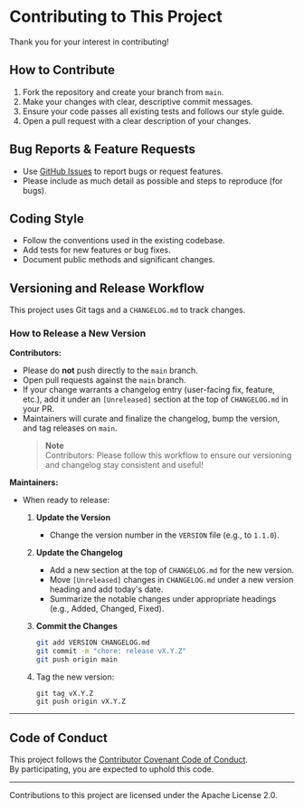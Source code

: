 # Contributing to This Project

Thank you for your interest in contributing!

## How to Contribute

1. Fork the repository and create your branch from `main`.
2. Make your changes with clear, descriptive commit messages.
3. Ensure your code passes all existing tests and follows our style guide.
4. Open a pull request with a clear description of your changes.

## Bug Reports & Feature Requests

- Use [GitHub Issues](https://github.com/ArdentMC/ai-streamliner/issues) to report bugs or request features.
- Please include as much detail as possible and steps to reproduce (for bugs).

## Coding Style

- Follow the conventions used in the existing codebase.
- Add tests for new features or bug fixes.
- Document public methods and significant changes.

## Versioning and Release Workflow

This project uses Git tags and a `CHANGELOG.md` to track changes.

### How to Release a New Version

**Contributors:**  
- Please do **not** push directly to the `main` branch.
- Open pull requests against the `main` branch.
- If your change warrants a changelog entry (user-facing fix, feature, etc.), add it under an `[Unreleased]` section at the top of `CHANGELOG.md` in your PR.
- Maintainers will curate and finalize the changelog, bump the version, and tag releases on `main`.
    > **Note**  
    > Contributors: Please follow this workflow to ensure our versioning and changelog stay consistent and useful!

**Maintainers:**  
- When ready to release:
    1. **Update the Version**
        - Change the version number in the `VERSION` file (e.g., to `1.1.0`).
    2. **Update the Changelog**
        - Add a new section at the top of `CHANGELOG.md` for the new version.
        - Move `[Unreleased]` changes in `CHANGELOG.md` under a new version heading and add today's date.
        - Summarize the notable changes under appropriate headings (e.g., Added, Changed, Fixed).
    
    3. **Commit the Changes**
        ```sh
        git add VERSION CHANGELOG.md
        git commit -m "chore: release vX.Y.Z"
        git push origin main
        ```
    4. Tag the new version:  
        ```
        git tag vX.Y.Z
        git push origin vX.Y.Z
        ```

---

## Code of Conduct

This project follows the [Contributor Covenant Code of Conduct](CODE_OF_CONDUCT.md).  
By participating, you are expected to uphold this code.

---

Contributions to this project are licensed under the Apache License 2.0.

